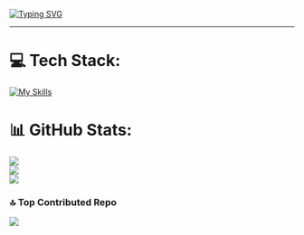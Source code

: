 [![Typing SVG](https://readme-typing-svg.demolab.com?font=Fira+Code&weight=700&size=30&duration=3000&pause=1000&color=FE428E&vCenter=true&width=1000&height=100&lines=Hi!+I'm+Kha+Vy+%F0%9F%91%8B%F0%9F%91%8B;Becoming+a+Full+Stack+Developer+is+my+goal+%F0%9F%92%A5;Welcome+to+my+profile+%F0%9F%92%95%F0%9F%92%95)](https://git.io/typing-svg)

---
# 💻 Tech Stack:
[![My Skills](https://skillicons.dev/icons?i=js,ts,java,html,css,scss,react,nodejs,nextjs,redux,spring,tailwind,mui,mysql,mongodb,aws,firebase)](https://skillicons.dev)

# 📊 GitHub Stats:
![](https://github-readme-stats.vercel.app/api?username=vy3004&theme=radical&hide_border=false&include_all_commits=true&count_private=true)<br/>
![](https://github-readme-streak-stats.herokuapp.com/?user=vy3004&theme=radical&hide_border=false)<br/>
![](https://github-readme-stats.vercel.app/api/top-langs/?username=vy3004&theme=radical&hide_border=false&include_all_commits=true&count_private=true&layout=compact)

### 🔝 Top Contributed Repo
![](https://github-contributor-stats.vercel.app/api?username=vy3004&limit=5&theme=radical&combine_all_yearly_contributions=true)
